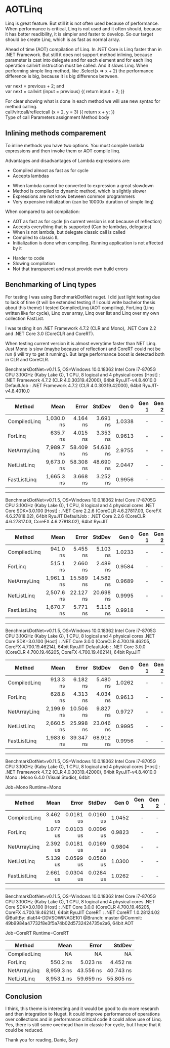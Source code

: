 # AOTLinq

Linq is great feature. But still it is not often used because of performance. When performance is critical, Linq is not used and it often should, because it has better readibility, it is simpler and faster to develop. So our target should be create Linq, which is as fast as normal array.

Ahead of time (AOT) compilation of Linq. In .NET Core is Linq faster than in .NET Framework. But still it does not support method inlining, because parameter is cast into delegate and for each element and for each linq operation callvirt instruction must be called. And it slows Linq. When performing simple linq method, like .Select(x => x + 2) the performance difference is big, because it is big difference between.

var next = previous + 2;  and  
var next = callvirt (input = previous) {( return input + 2; )}  

For clear showing what is done in each method we will use new syntax for method calling.  
call/virtcall/reflectcall (x = 2, y = 3)        ({  return x + y;  })  
Type of call              Parameters assignment Method body  

## Inlining methods comparement

To inline methods you have two options. You must compile lambda expressions and then invoke them or AOT compile linq.  

Advantages and disadvantages of Lambda expressions are:
  + Compiled almost as fast as for cycle
  + Accepts lambdas
  - When lambda cannot be converted to expression a great slowdown
  - Method is compiled to dynamic method, which is slightly slower
  - Expressions are not know between common programmers
  - Very expensive initialization (can be 10000x duration of simple linq)
  
When compared to aot compilation:
  + AOT as fast as for cycle (in current version is not because of reflection)
  + Accepts everything that is supported (Can be lambdas, delegates)
  + When is not lambda, but delegate classic call is called
  + Compiled to classic IL
  + Initialization is done when compiling. Running application is not affected by it
  - Harder to code
  - Slowing compilation
  - Not that transparent and must provide own build errors

## Benchmarking of Linq types

For testing I was using BenchmarkDotNet nuget. I did just light testing due to lack of time (it will be extended testing if I could write bachelor thesis about this theme) I tested CompiledLinq (AOT compiling), ForLinq (Linq written like for cycle), Linq over array, Linq over list and Linq over my own collection FastList.

I was testing it on .NET Framework 4.7.2 (CLR and Mono), .NET Core 2.2 and .NET Core 3.0 (CoreCLR and CoreRT).  

When testing current version it is almost everytime faster than NET Linq. Just Mono is slow (maybe because of reflection) and CoreRT could not be run (i will try to get it running). But large performance boost is detected both in CLR and CoreCLR.  

BenchmarkDotNet=v0.11.5, OS=Windows 10.0.18362
Intel Core i7-8705G CPU 3.10GHz (Kaby Lake G), 1 CPU, 8 logical and 4 physical cores
  [Host]     : .NET Framework 4.7.2 (CLR 4.0.30319.42000), 64bit RyuJIT-v4.8.4010.0
  DefaultJob : .NET Framework 4.7.2 (CLR 4.0.30319.42000), 64bit RyuJIT-v4.8.4010.0

|        Method |       Mean |     Error |    StdDev |  Gen 0 | Gen 1 | Gen 2 | Allocated |
|-------------- |-----------:|----------:|----------:|-------:|------:|------:|----------:|
|  CompiledLinq | 1,030.0 ns |  4.164 ns |  3.691 ns | 1.0338 |     - |     - |   4.24 KB |
|       ForLinq |   635.7 ns |  4.015 ns |  3.353 ns | 0.9613 |     - |     - |   3.94 KB |
|  NetArrayLinq | 7,989.7 ns | 58.409 ns | 54.636 ns | 2.9755 |     - |     - |  12.22 KB |
|   NetListLinq | 9,673.0 ns | 58.308 ns | 48.690 ns | 2.0447 |     - |     - |    8.4 KB |
|  FastListLinq | 1,665.3 ns |  3.668 ns |  3.252 ns | 0.9956 |     - |     - |   4.08 KB |


---


BenchmarkDotNet=v0.11.5, OS=Windows 10.0.18362
Intel Core i7-8705G CPU 3.10GHz (Kaby Lake G), 1 CPU, 8 logical and 4 physical cores
.NET Core SDK=3.0.100
  [Host]     : .NET Core 2.2.6 (CoreCLR 4.6.27817.03, CoreFX 4.6.27818.02), 64bit RyuJIT
  DefaultJob : .NET Core 2.2.6 (CoreCLR 4.6.27817.03, CoreFX 4.6.27818.02), 64bit RyuJIT

|        Method |       Mean |     Error |    StdDev |  Gen 0 | Gen 1 | Gen 2 | Allocated |
|-------------- |-----------:|----------:|----------:|-------:|------:|------:|----------:|
|  CompiledLinq |   941.0 ns |  5.455 ns |  5.103 ns | 1.0233 |     - |     - |    4.2 KB |
|       ForLinq |   515.1 ns |  2.660 ns |  2.489 ns | 0.9584 |     - |     - |   3.93 KB |
|  NetArrayLinq | 1,961.1 ns | 15.589 ns | 14.582 ns | 0.9689 |     - |     - |   3.98 KB |
|   NetListLinq | 2,507.6 ns | 22.127 ns | 20.698 ns | 0.9995 |     - |     - |    4.1 KB |
|  FastListLinq | 1,670.7 ns |  5.771 ns |  5.116 ns | 0.9918 |     - |     - |   4.07 KB |


---


BenchmarkDotNet=v0.11.5, OS=Windows 10.0.18362
Intel Core i7-8705G CPU 3.10GHz (Kaby Lake G), 1 CPU, 8 logical and 4 physical cores
.NET Core SDK=3.0.100
  [Host]     : .NET Core 3.0.0 (CoreCLR 4.700.19.46205, CoreFX 4.700.19.46214), 64bit RyuJIT
  DefaultJob : .NET Core 3.0.0 (CoreCLR 4.700.19.46205, CoreFX 4.700.19.46214), 64bit RyuJIT
  
|        Method |       Mean |     Error |    StdDev |  Gen 0 | Gen 1 | Gen 2 | Allocated |
|-------------- |-----------:|----------:|----------:|-------:|------:|------:|----------:|
|  CompiledLinq |   913.3 ns |  6.182 ns |  5.480 ns | 1.0262 |     - |     - |    4.2 KB |
|       ForLinq |   628.8 ns |  4.313 ns |  4.034 ns | 0.9613 |     - |     - |   3.93 KB |
|  NetArrayLinq | 2,199.9 ns | 10.506 ns |  9.827 ns | 0.9727 |     - |     - |   3.98 KB |
|   NetListLinq | 2,660.5 ns | 25.998 ns | 23.046 ns | 0.9995 |     - |     - |   4.09 KB |
|  FastListLinq | 1,983.6 ns | 39.347 ns | 68.912 ns | 0.9956 |     - |     - |   4.07 KB |


---


BenchmarkDotNet=v0.11.5, OS=Windows 10.0.18362
Intel Core i7-8705G CPU 3.10GHz (Kaby Lake G), 1 CPU, 8 logical and 4 physical cores
  [Host] : .NET Framework 4.7.2 (CLR 4.0.30319.42000), 64bit RyuJIT-v4.8.4010.0
  Mono   : Mono 6.4.0 (Visual Studio), 64bit

Job=Mono  Runtime=Mono

|        Method |     Mean |     Error |    StdDev |  Gen 0 | Gen 1 | Gen 2 | Allocated |
|-------------- |---------:|----------:|----------:|-------:|------:|------:|----------:|
|  CompiledLinq | 3.462 us | 0.0181 us | 0.0160 us | 1.0452 |     - |     - |         - |
|       ForLinq | 1.077 us | 0.0103 us | 0.0096 us | 0.9823 |     - |     - |         - |
|  NetArrayLinq | 2.392 us | 0.0181 us | 0.0169 us | 0.9804 |     - |     - |         - |
|   NetListLinq | 5.139 us | 0.0599 us | 0.0560 us | 1.0300 |     - |     - |         - |
|  FastListLinq | 2.661 us | 0.0304 us | 0.0284 us | 1.0262 |     - |     - |         - |	


---


BenchmarkDotNet=v0.11.5, OS=Windows 10.0.18362
Intel Core i7-8705G CPU 3.10GHz (Kaby Lake G), 1 CPU, 8 logical and 4 physical cores
.NET Core SDK=3.0.100
  [Host] : .NET Core 3.0.0 (CoreCLR 4.700.19.46205, CoreFX 4.700.19.46214), 64bit RyuJIT
  CoreRT : .NET CoreRT 1.0.28124.02 @BuiltBy: dlab14-DDVSOWINAGE101 @Branch: master @Commit: 49b9984a47732f8e3f5a74b02d5732424735e2a6, 64bit AOT

Job=CoreRT  Runtime=CoreRT

|        Method |       Mean |     Error |    StdDev |
|-------------- |-----------:|----------:|----------:|
|  CompiledLinq |         NA |        NA |        NA |
|       ForLinq |   550.2 ns |  5.023 ns |  4.452 ns |
|  NetArrayLinq | 8,959.3 ns | 43.556 ns | 40.743 ns |
|   NetListLinq | 8,953.1 ns | 59.659 ns | 55.805 ns |


## Conclusion

I think, this theme is interesting and it would be good to do more research and then integration to Nuget. It could improve performance of operations over collections and in performance critical code it could allow use of Linq. Yes, there is still some overhead than in classic For cycle, but I hope that it could be reduced.

Thank you for reading,
Danie, Šerý
